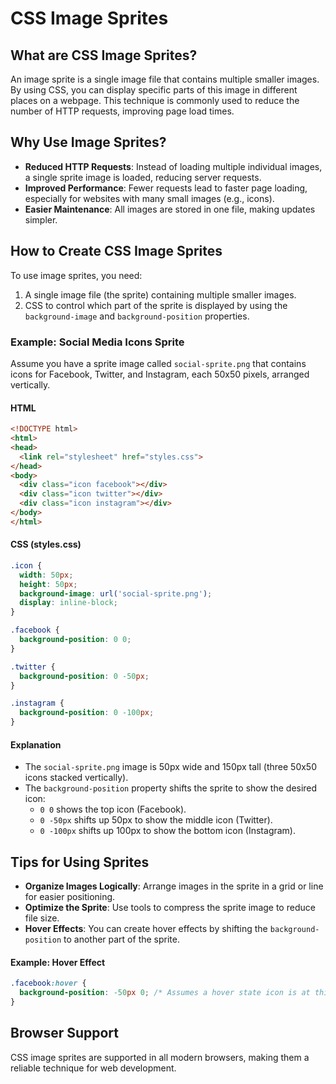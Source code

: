 # CSS Image Sprites

## What are CSS Image Sprites?

An image sprite is a single image file that contains multiple smaller images. By using CSS, you can display specific parts of this image in different places on a webpage. This technique is commonly used to reduce the number of HTTP requests, improving page load times.

## Why Use Image Sprites?

- **Reduced HTTP Requests**: Instead of loading multiple individual images, a single sprite image is loaded, reducing server requests.
- **Improved Performance**: Fewer requests lead to faster page loading, especially for websites with many small images (e.g., icons).
- **Easier Maintenance**: All images are stored in one file, making updates simpler.

## How to Create CSS Image Sprites

To use image sprites, you need:
1. A single image file (the sprite) containing multiple smaller images.
2. CSS to control which part of the sprite is displayed by using the `background-image` and `background-position` properties.

### Example: Social Media Icons Sprite

Assume you have a sprite image called `social-sprite.png` that contains icons for Facebook, Twitter, and Instagram, each 50x50 pixels, arranged vertically.

#### HTML
```html
<!DOCTYPE html>
<html>
<head>
  <link rel="stylesheet" href="styles.css">
</head>
<body>
  <div class="icon facebook"></div>
  <div class="icon twitter"></div>
  <div class="icon instagram"></div>
</body>
</html>
```

#### CSS (styles.css)
```css
.icon {
  width: 50px;
  height: 50px;
  background-image: url('social-sprite.png');
  display: inline-block;
}

.facebook {
  background-position: 0 0;
}

.twitter {
  background-position: 0 -50px;
}

.instagram {
  background-position: 0 -100px;
}
```

#### Explanation
- The `social-sprite.png` image is 50px wide and 150px tall (three 50x50 icons stacked vertically).
- The `background-position` property shifts the sprite to show the desired icon:
  - `0 0` shows the top icon (Facebook).
  - `0 -50px` shifts up 50px to show the middle icon (Twitter).
  - `0 -100px` shifts up 100px to show the bottom icon (Instagram).

## Tips for Using Sprites
- **Organize Images Logically**: Arrange images in the sprite in a grid or line for easier positioning.
- **Optimize the Sprite**: Use tools to compress the sprite image to reduce file size.
- **Hover Effects**: You can create hover effects by shifting the `background-position` to another part of the sprite.

#### Example: Hover Effect
```css
.facebook:hover {
  background-position: -50px 0; /* Assumes a hover state icon is at this position in the sprite */
}
```

## Browser Support
CSS image sprites are supported in all modern browsers, making them a reliable technique for web development.


